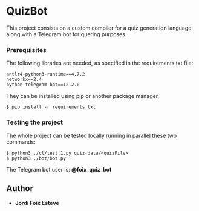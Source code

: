 # QuizBot

This project consists on a custom compiler for a quiz generation language along with a Telegram bot for quering purposes.


### Prerequisites

The following libraries are needed, as specified in the requirements.txt file:

```
antlr4-python3-runtime==4.7.2
networkx==2.4
python-telegram-bot==12.2.0
```

They can be installed using pip or another package manager.
```
$ pip install -r requirements.txt
```


### Testing the project

The whole project can be tested locally running in parallel these two commands:

```
$ python3 ./cl/test.1.py quiz-data/<quizFile>
$ python3 ./bot/bot.py
```

The Telegram bot user is: **@foix_quiz_bot**


## Author

* **Jordi Foix Esteve**


